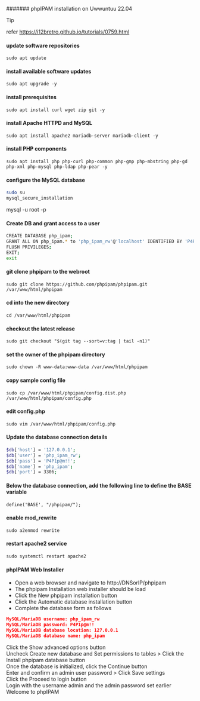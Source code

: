 ####### phpIPAM installation on Uwwuntuu 22.04

> [!TIP]
>
> refer https://i12bretro.github.io/tutorials/0759.html



#### update software repositories
```sudo apt update```

#### install available software updates
```sudo apt upgrade -y```

#### install prerequisites
```sudo apt install curl wget zip git -y```

#### install Apache HTTPD and MySQL
```sudo apt install apache2 mariadb-server mariadb-client -y```

#### install PHP components
```sudo apt install php php-curl php-common php-gmp php-mbstring php-gd php-xml php-mysql php-ldap php-pear -y```

#### configure the MySQL database

```bash
sudo su
mysql_secure_installation

```


mysql -u root -p

#### Create DB and grant access to a user

```bash
CREATE DATABASE php_ipam;
GRANT ALL ON php_ipam.* to 'php_ipam_rw'@'localhost' IDENTIFIED BY 'P4P1p@m!!';
FLUSH PRIVILEGES;
EXIT;
exit

```



#### git clone phpipam to the webroot
```sudo git clone https://github.com/phpipam/phpipam.git /var/www/html/phpipam```
#### cd into the new directory
```cd /var/www/html/phpipam```
#### checkout the latest release
```sudo git checkout "$(git tag --sort=v:tag | tail -n1)"```
#### set the owner of the phpipam directory
```sudo chown -R www-data:www-data /var/www/html/phpipam```
#### copy sample config file
```sudo cp /var/www/html/phpipam/config.dist.php /var/www/html/phpipam/config.php```
#### edit config.php
```sudo vim /var/www/html/phpipam/config.php```



#### Update the database connection details

```bash
$db['host'] = '127.0.0.1';
$db['user'] = 'php_ipam_rw';
$db['pass'] = 'P4P1p@m!!';
$db['name'] = 'php_ipam';
$db['port'] = 3306;

```

#### Below the database connection, add the following line to define the BASE variable
```define('BASE', "/phpipam/");```



#### enable mod_rewrite
```sudo a2enmod rewrite```
#### restart apache2 service
```sudo systemctl restart apache2```


#### phpIPAM Web Installer
- Open a web browser and navigate to http://DNSorIP/phpipam  
- The phpipam Installation web installer should be load  
- Click the New phpipam installation button  
- Click the Automatic database installation button  
- Complete the database form as follows 

```json
MySQL/MariaDB username: php_ipam_rw
MySQL/MariaDB password: P4P1p@m!!
MySQL/MariaDB database location: 127.0.0.1
MySQL/MariaDB database name: php_ipam
```

Click the Show advanced options button  
Uncheck Create new database and Set permissions to tables > Click the Install phpipam database button  
Once the database is initialized, click the Continue button  
Enter and confirm an admin user password > Click Save settings  
Click the Proceed to login button  
Login with the username admin and the admin password set earlier  
Welcome to phpIPAM  











